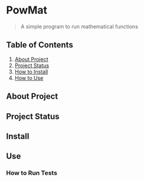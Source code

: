 # PowMat

> A simple program to run mathematical functions

## Table of Contents

1. [About Project](##about-Project)
2. [Project Status](##project-status)
3. [How to Install](##install)
4. [How to Use](##use)

## About Project

## Project Status

## Install

## Use

### How to Run Tests
